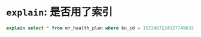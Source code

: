 # `explain`: 是否用了索引
```sql
explain select * from mr_health_plan where kn_id = 1572467224327749632;

```